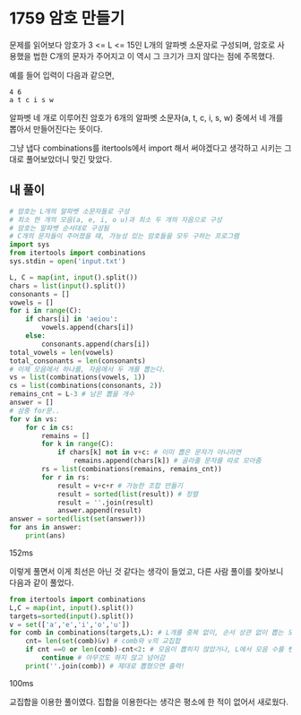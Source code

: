 # 1759 암호 만들기

문제를 읽어보다 암호가 3 <= L <= 15인 L개의 알파벳 소문자로 구성되며, 암호로 사용했을 법한 C개의 문자가 주어지고 이 역시 그 크기가 크지 않다는 점에 주목했다.

예를 들어 입력이 다음과 같으면,

```
4 6 
a t c i s w
```

알파벳 네 개로 이루어진 암호가 6개의 알파벳 소문자(a, t, c, i, s, w) 중에서 네 개를 뽑아서 만들어진다는 뜻이다.



그냥 냅다 combinations를 itertools에서 import 해서 써야겠다고 생각하고 시키는 그대로 풀어보았더니 맞긴 맞았다.

## 내 풀이

```python
# 암호는 L개의 알파벳 소문자들로 구성
# 최소 한 개의 모음(a, e, i, o u)과 최소 두 개의 자음으로 구성
# 암호는 알파벳 순서대로 구성됨
# C개의 문자들이 주어졌을 때, 가능성 있는 암호들을 모두 구하는 프로그램
import sys
from itertools import combinations
sys.stdin = open('input.txt')

L, C = map(int, input().split())
chars = list(input().split())
consonants = []
vowels = []
for i in range(C):
    if chars[i] in 'aeiou':
        vowels.append(chars[i])
    else:
        consonants.append(chars[i])
total_vowels = len(vowels)
total_consonants = len(consonants)
# 이제 모음에서 하나를, 자음에서 두 개를 뽑는다.
vs = list(combinations(vowels, 1))
cs = list(combinations(consonants, 2))
remains_cnt = L-3 # 남은 뽑을 개수
answer = []
# 삼중 for문..
for v in vs:
    for c in cs:
        remains = []
        for k in range(C):
            if chars[k] not in v+c: # 이미 뽑은 문자가 아니라면
                remains.append(chars[k]) # 골라줄 문자를 따로 모아줌
        rs = list(combinations(remains, remains_cnt))
        for r in rs:
            result = v+c+r # 가능한 조합 만들기
            result = sorted(list(result)) # 정렬
            result = ''.join(result)
            answer.append(result)
answer = sorted(list(set(answer)))
for ans in answer:
    print(ans)
```

152ms



이렇게 풀면서 이게 최선은 아닌 것 같다는 생각이 들었고, 다른 사람 풀이를 찾아보니 다음과 같이 풀었다.

```python
from itertools import combinations
L,C = map(int, input().split())
targets=sorted(input().split())
v = set(['a','e','i','o','u'])
for comb in combinations(targets,L): # L개를 중복 없이, 순서 상관 없이 뽑는 모든 경우
    cnt= len(set(comb)&v) # comb와 v의 교집합
    if cnt ==0 or len(comb)-cnt<2: # 모음이 뽑히지 않았거나, L에서 모음 수를 뺀 값(자음 수)이 2개 이하로 뽑혔다면
        continue # 아무것도 하지 않고 넘어감
    print(''.join(comb)) # 제대로 뽑혔으면 출력!
```

100ms

교집합을 이용한 풀이였다. 집합을 이용한다는 생각은 평소에 한 적이 없어서 새로웠다.



